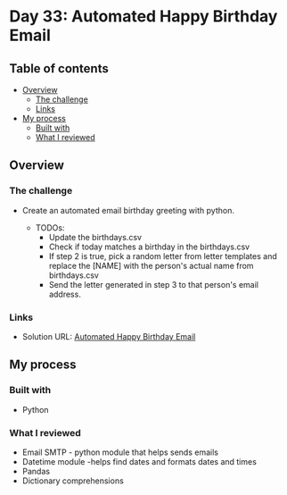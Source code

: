 # Day 33: Automated Happy Birthday Email

## Table of contents

- [Overview](#overview)
  - [The challenge](#the-challenge)
  - [Links](#links)
- [My process](#my-process)
  - [Built with](#built-with)
  - [What I reviewed](#what-i-reviewed)

## Overview

### The challenge

- Create an automated email birthday greeting with python.

  - TODOs:
    - Update the birthdays.csv
    - Check if today matches a birthday in the birthdays.csv
    - If step 2 is true, pick a random letter from letter templates and replace the [NAME] with the person's actual name from birthdays.csv
    - Send the letter generated in step 3 to that person's email address.

### Links

- Solution URL: [Automated Happy Birthday Email](https://github.com/Mikerniker/100_Days_of_Python/tree/main/Day32)

## My process

### Built with

- Python


### What I reviewed
- Email SMTP - python module that helps sends emails
- Datetime module -helps find dates and formats dates and times
- Pandas
- Dictionary comprehensions


